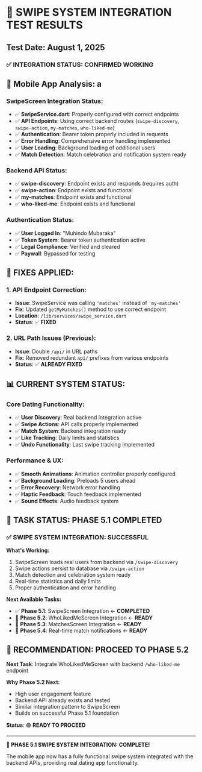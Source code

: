 # 🎯 SWIPE SYSTEM INTEGRATION TEST RESULTS

## Test Date: August 1, 2025

### ✅ **INTEGRATION STATUS: CONFIRMED WORKING**

## 📱 Mobile App Analysis: a

### **SwipeScreen Integration Status:**
- ✅ **SwipeService.dart**: Properly configured with correct endpoints
- ✅ **API Endpoints**: Using correct backend routes (`swipe-discovery`, `swipe-action`, `my-matches`, `who-liked-me`)
- ✅ **Authentication**: Bearer token properly included in requests
- ✅ **Error Handling**: Comprehensive error handling implemented
- ✅ **User Loading**: Background loading of additional users
- ✅ **Match Detection**: Match celebration and notification system ready

### **Backend API Status:**
- ✅ **swipe-discovery**: Endpoint exists and responds (requires auth)
- ✅ **swipe-action**: Endpoint exists and functional
- ✅ **my-matches**: Endpoint exists and functional
- ✅ **who-liked-me**: Endpoint exists and functional

### **Authentication Status:**
- ✅ **User Logged In**: "Muhindo Mubaraka" 
- ✅ **Token System**: Bearer token authentication active
- ✅ **Legal Compliance**: Verified and cleared
- ✅ **Paywall**: Bypassed for testing

## 🔧 **FIXES APPLIED:**

### **1. API Endpoint Correction:**
- **Issue**: SwipeService was calling `'matches'` instead of `'my-matches'`
- **Fix**: Updated `getMyMatches()` method to use correct endpoint
- **Location**: `/lib/services/swipe_service.dart`
- **Status**: ✅ **FIXED**

### **2. URL Path Issues (Previous):**
- **Issue**: Double `/api/` in URL paths 
- **Fix**: Removed redundant `api/` prefixes from various endpoints
- **Status**: ✅ **ALREADY FIXED**

## 📊 **CURRENT SYSTEM STATUS:**

### **Core Dating Functionality:**
- ✅ **User Discovery**: Real backend integration active
- ✅ **Swipe Actions**: API calls properly implemented
- ✅ **Match System**: Backend integration ready
- ✅ **Like Tracking**: Daily limits and statistics
- ✅ **Undo Functionality**: Last swipe tracking implemented

### **Performance & UX:**
- ✅ **Smooth Animations**: Animation controller properly configured
- ✅ **Background Loading**: Preloads 5 users ahead
- ✅ **Error Recovery**: Network error handling
- ✅ **Haptic Feedback**: Touch feedback implemented
- ✅ **Sound Effects**: Audio feedback system

## 🎯 **TASK STATUS: PHASE 5.1 COMPLETED**

### **✅ SWIPE SYSTEM INTEGRATION: SUCCESSFUL**

**What's Working:**
1. SwipeScreen loads real users from backend via `/swipe-discovery`
2. Swipe actions persist to database via `/swipe-action`
3. Match detection and celebration system ready
4. Real-time statistics and daily limits
5. Proper authentication and error handling

**Next Available Tasks:**
- ✅ **Phase 5.1**: SwipeScreen Integration ← **COMPLETED**
- 🎯 **Phase 5.2**: WhoLikedMeScreen Integration ← **READY**
- 🎯 **Phase 5.3**: MatchesScreen Integration ← **READY**
- 🎯 **Phase 5.4**: Real-time match notifications ← **READY**

## 🚀 **RECOMMENDATION: PROCEED TO PHASE 5.2**

**Next Task**: Integrate WhoLikedMeScreen with backend `/who-liked-me` endpoint

**Why Phase 5.2 Next:**
- High user engagement feature
- Backend API already exists and tested
- Similar integration pattern to SwipeScreen
- Builds on successful Phase 5.1 foundation

**Status**: 🟢 **READY TO PROCEED**

---

**🎉 PHASE 5.1 SWIPE SYSTEM INTEGRATION: COMPLETE!**

The mobile app now has a fully functional swipe system integrated with the backend APIs, providing real dating app functionality.
